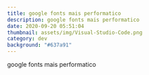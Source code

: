 ```yaml
---
title: google fonts mais performatico
description: google fonts mais performatico
date: 2020-09-20 05:51:04
thumbnail: assets/img/Visual-Studio-Code.png
category: dev
background: "#637a91"
---
```

google fonts mais performatico